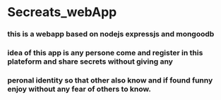 # Secreats_webApp

### this is a webapp based on nodejs expressjs and mongoodb
### idea of this app is any persone come and register in this plateform and share secrets without giving any 
### peronal identity so that other also know and if found funny enjoy without any fear of others to know.

